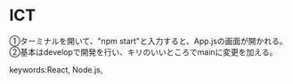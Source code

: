 # ICT
①ターミナルを開いて、"npm start"と入力すると、App.jsの画面が開かれる。
②基本はdevelopで開発を行い、キリのいいところでmainに変更を加える。

keywords:React, Node.js, 